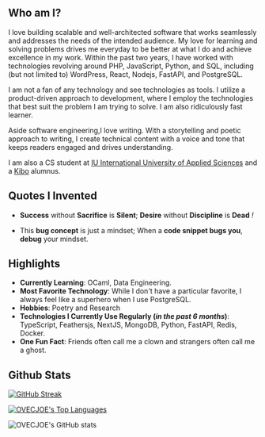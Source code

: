 
## Who am I?

I love building scalable and well-architected software that works seamlessly and addresses the needs of the intended audience. My love for learning and solving problems drives me everyday to be better at what I do and achieve excellence in my work. Within the past two years, I have worked with technologies revolving around PHP, JavaScript, Python, and SQL, including (but not limited to) WordPress, React, Nodejs, FastAPI, and PostgreSQL.

I am not a fan of any technology and see technologies as tools. I utilize a product-driven approach to development, where I employ the technologies that best suit the problem I am trying to solve. I am also ridiculously fast learner.

Aside software engineering,I love writing. With a storytelling and poetic approach to writing, I create technical content with a voice and tone that keeps readers engaged and drives understanding.

I am also a CS student at [IU International University of Applied Sciences](https://iu.org) and a [Kibo](https://kibo.school) alumnus.

## Quotes I Invented

- **Success** without **Sacrifice** is **Silent**; **Desire** without **Discipline** is **Dead** *!*

- This **bug concept** is just a mindset; When a **code snippet bugs you**, **debug** your mindset.

## Highlights

- **Currently Learning**: OCaml, Data Engineering.
- **Most Favorite Technology**: While I don't have a particular favorite, I always feel like a superhero when I use PostgreSQL.
- **Hobbies**: Poetry and Research
- **Technologies I Currently Use Regularly (_in the past 6 months_)**: TypeScript, Feathersjs, NextJS, MongoDB, Python, FastAPI, Redis, Docker.
- **One Fun Fact**: Friends often call me a clown and strangers often call me a ghost.

## Github Stats

[![GitHub Streak](https://github-readme-streak-stats.herokuapp.com/?user=OVECJOE&theme=highcontrast)](https://git.io/streak-stats)

<a href="https://github.com/SubhamRaoniar28/github-readme-stats"><img alt="OVECJOE's Top Languages" src="https://github-readme-stats.vercel.app/api/top-langs/?username=OVECJOE&langs_count=8&count_private=true&layout=compact&theme=highcontrast&hide_border=true&bg_color=0A524E" /></a>

![OVECJOE's GitHub stats](https://github-readme-stats.vercel.app/api?username=OVECJOE&show_icons=true&theme=highcontrast)
<br>
